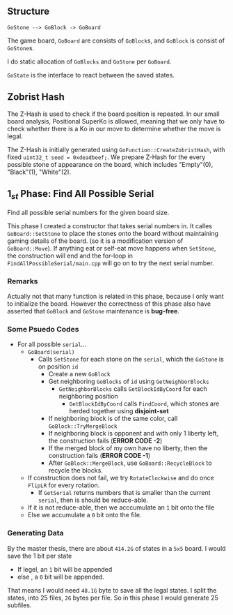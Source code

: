 ## Structure

```
GoStone --> GoBlock -> GoBoard
```

The game board, `GoBoard` are consists of `GoBlock`s, and `GoBlock` is consist of `GoStone`s.

I do static allocation of `GoBlocks` and `GoStone` per `GoBoard`.

`GoState` is the interface to react between the saved states. 

## Zobrist Hash

The Z-Hash is used to check if the board position is repeated. In our small board analysis, Positional SuperKo is allowed, meaning that we only have to check whether there is a Ko in our move to determine whether the move is legal.

The Z-Hash is initially generated using `GoFunction::CreateZobristHash`, with fixed `uint32_t seed = 0xdeadbeef;`. We prepare Z-Hash for the every possible stone of appearance on the board, which includes "Empty"(0), "Black"(1), "White"(2).

## $1_{st}$ Phase: Find All Possible Serial

Find all possible serial numbers for the given board size.

This phase I created a constructor that takes serial numbers in. It calles `GoBoard::SetStone` to place the stones onto the board without maintaining gaming details of the board. (so it is a modification version of `GoBoard::Move`). If anything eat or self-eat move happens when `SetStone`, the construction will end and the for-loop in `FindAllPossibleSerial/main.cpp` will go on to try the next serial number.

### Remarks

Actually not that many function is related in this phase, because I only want to initialize the board. However the correctness of this phase also have asserted that `GoBlock` and `GoStone` maintenance is **bug-free**.

### Some Psuedo Codes

- For all possible `serial`...
	- `GoBoard(serial)`
		- Calls `SetStone` for each stone on the `serial`, which the `GoStone` is on position `id`
			- Create a new `GoBlock`
			- Get neighboring `GoBlocks` of `id` using `GetNeighborBlocks`
				- `GetNeighborBlocks` calls `GetBlockIdByCoord` for each neighboring position
					- `GetBlockIdByCoord` calls `FindCoord`, which stones are herded together using **disjoint-set**
			- If neighboring block is of the same color, call `GoBlock::TryMergeBlock`
			- If neighboring block is opponent and with only 1 liberty left, the construction fails (**ERROR CODE -2**)
			- If the merged block of my own have no liberty, then the construction fails (**ERROR CODE -1**)
			- After `GoBlock::MergeBlock`, use `GoBoard::RecycleBlock` to recycle the blocks.
	- If construction does not fail, we try `RotateClockwise` and do once `FlipLR` for every rotation.
		- If `GetSerial` returns numbers that is smaller than the current `serial`, then is should be reduce-able.
	- If it is not reduce-able, then we acccumulate an `1` bit onto the file
	- Else we accumulate a `0` bit onto the file.


### Generating Data

By the master thesis, there are about `414.2G` of states in a `5x5` board. I would save the 1 bit per state

- If legel, an `1` bit will be appended
- else , a `0` bit will be appended.

That means I would need `48.1G` byte to save all the legal states.
I split the states, into 25 files, `2G` bytes per file. So in this phase I would generate 25 subfiles.



